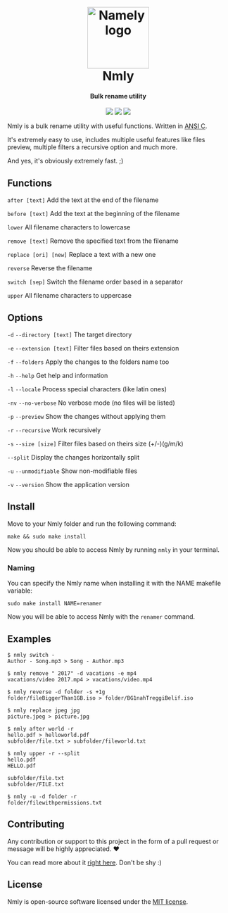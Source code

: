 <h1 align="center">
    <br>
    <img src="http://image.usbac.com.ve/nmly 2.png" alt="Namely logo" width="140">
    <br>
    Nmly
    <br>
</h1>

<h4 align="center">Bulk rename utility</h4>

<p align="center">
<img src="https://img.shields.io/badge/stability-stable-green.svg">
<img src="https://img.shields.io/badge/version-1.1.0-blue.svg">
<img src="https://img.shields.io/badge/license-MIT-orange.svg">
</p>

Nmly is a bulk rename utility with useful functions. Written in [ANSI C](https://en.wikipedia.org/wiki/ANSI_C).

It's extremely easy to use, includes multiple useful features like files preview, multiple filters a recursive option and much more.

And yes, it's obviously extremely fast. ;)

## Functions

`after [text]` Add the text at the end of the filename

`before [text]` Add the text at the beginning of the filename

`lower` All filename characters to lowercase

`remove [text]` Remove the specified text from the filename

`replace [ori] [new]` Replace a text with a new one

`reverse` Reverse the filename

`switch [sep]` Switch the filename order based in a separator

`upper` All filename characters to uppercase

## Options

`-d` `--directory [text]` The target directory

`-e` `--extension [text]` Filter files based on theirs extension

`-f` `--folders` Apply the changes to the folders name too

`-h` `--help` Get help and information

`-l` `--locale` Process special characters (like latin ones)

`-nv` `--no-verbose` No verbose mode (no files will be listed)

`-p` `--preview` Show the changes without applying them

`-r` `--recursive` Work recursively

`-s` `--size [size]` Filter files based on theirs size (+/-)(g/m/k)

`--split` Display the changes horizontally split

`-u` `--unmodifiable` Show non-modifiable files

`-v` `--version` Show the application version

## Install

Move to your Nmly folder and run the following command:

`make && sudo make install`

Now you should be able to access Nmly by running `nmly` in your terminal.

### Naming

You can specify the Nmly name when installing it with the NAME makefile variable:

`sudo make install NAME=renamer`

Now you will be able to access Nmly with the `renamer` command.

## Examples

```console
$ nmly switch -
Author - Song.mp3 > Song - Author.mp3
```
```console
$ nmly remove " 2017" -d vacations -e mp4
vacations/video 2017.mp4 > vacations/video.mp4
```
```console
$ nmly reverse -d folder -s +1g
folder/fileBiggerThan1GB.iso > folder/BG1nahTreggiBelif.iso
```
```console
$ nmly replace jpeg jpg
picture.jpeg > picture.jpg
```
```console
$ nmly after world -r
hello.pdf > helloworld.pdf
subfolder/file.txt > subfolder/fileworld.txt
```
```console
$ nmly upper -r --split
hello.pdf
HELLO.pdf

subfolder/file.txt
subfolder/FILE.txt
```
```console
$ nmly -u -d folder -r
folder/filewithpermissions.txt
```

## Contributing

Any contribution or support to this project in the form of a pull request or message will be highly appreciated. ❤️

You can read more about it [right here](CONTRIBUTING.md). Don't be shy :)

## License

Nmly is open-source software licensed under the [MIT license](https://github.com/Usbac/nmly/blob/master/LICENSE).
